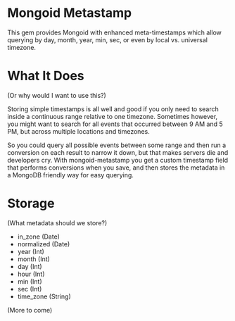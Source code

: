 Mongoid Metastamp
=========================

This gem provides Mongoid with enhanced meta-timestamps which allow querying by day, month, year, min, sec, or even by local vs. universal timezone.

What It Does
=========================
(Or why would I want to use this?)

Storing simple timestamps is all well and good if you only need to search inside a continuous range relative to one timezone.
Sometimes however, you might want to search for all events that occurred between 9 AM and 5 PM, but across multiple locations and timezones.

So you could query all possible events between some range and then run a conversion on each result to narrow it down, but that makes servers die and developers cry.
With mongoid-metastamp you get a custom timestamp field that performs conversions when you save, and then stores the metadata in a MongoDB friendly way for easy querying.

Storage
=========================
(What metadata should we store?)

* in_zone (Date)
* normalized (Date)
* year (Int)
* month (Int)
* day (Int)
* hour (Int)
* min (Int)
* sec (Int)
* time_zone (String)


(More to come)